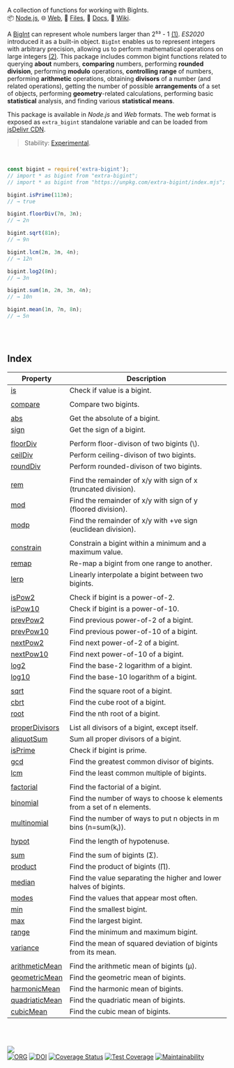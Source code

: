 A collection of functions for working with BigInts.<br>
📦 [Node.js](https://www.npmjs.com/package/extra-bigint),
🌐 [Web](https://www.npmjs.com/package/extra-bigint.web),
📜 [Files](https://unpkg.com/extra-bigint/),
📰 [Docs](https://nodef.github.io/extra-bigint/),
📘 [Wiki](https://github.com/nodef/extra-bigint/wiki/).

A [BigInt] can represent whole numbers larger than 2⁵³ - 1 [(1)]. *ES2020*
introduced it as a built-in object. `BigInt` enables us to represent integers
with arbitrary precision, allowing us to perform mathematical operations on
large integers [(2)]. This package includes common bigint functions related to
querying **about** numbers, **comparing** numbers, performing **rounded
division**, performing **modulo** operations, **controlling range** of numbers,
performing **arithmetic** operations, obtaining **divisors** of a number (and
related operations), getting the number of possible **arrangements** of a set of
objects, performing **geometry**-related calculations, performing basic
**statistical** analysis, and finding various **statistical means**.

This package is available in *Node.js* and *Web* formats. The web format
is exposed as `extra_bigint` standalone variable and can be loaded from
[jsDelivr CDN].

> Stability: [Experimental](https://www.youtube.com/watch?v=L1j93RnIxEo).

[BigInt]: https://developer.mozilla.org/en-US/docs/Web/JavaScript/Reference/Global_Objects/BigInt
[(1)]: https://www.geeksforgeeks.org/bigint-in-javascript/
[(2)]: https://www.smashingmagazine.com/2019/07/essential-guide-javascript-newest-data-type-bigint/
[jsDelivr CDN]: https://cdn.jsdelivr.net/npm/extra-bigint.web/index.js

<br>

```javascript
const bigint = require('extra-bigint');
// import * as bigint from "extra-bigint";
// import * as bigint from "https://unpkg.com/extra-bigint/index.mjs"; (deno)

bigint.isPrime(113n);
// → true

bigint.floorDiv(7n, 3n);
// → 2n

bigint.sqrt(81n);
// → 9n

bigint.lcm(2n, 3n, 4n);
// → 12n

bigint.log2(8n);
// → 3n

bigint.sum(1n, 2n, 3n, 4n);
// → 10n

bigint.mean(1n, 7n, 8n);
// → 5n
```

<br>
<br>


## Index

| Property | Description |
|  ----  |  ----  |
| [is] | Check if value is a bigint. |
|  |  |
| [compare] | Compare two bigints. |
|  |  |
| [abs] | Get the absolute of a bigint. |
| [sign] | Get the sign of a bigint. |
|  |  |
| [floorDiv] | Perform floor-divison of two bigints (\\). |
| [ceilDiv] | Perform ceiling-divison of two bigints. |
| [roundDiv] | Perform rounded-divison of two bigints. |
|  |  |
| [rem] | Find the remainder of x/y with sign of x (truncated division). |
| [mod] | Find the remainder of x/y with sign of y (floored division). |
| [modp] | Find the remainder of x/y with +ve sign (euclidean division). |
|  |  |
| [constrain] | Constrain a bigint within a minimum and a maximum value. |
| [remap] | Re-map a bigint from one range to another. |
| [lerp] | Linearly interpolate a bigint between two bigints. |
|  |  |
| [isPow2] | Check if bigint is a power-of-2. |
| [isPow10] | Check if bigint is a power-of-10. |
| [prevPow2] | Find previous power-of-2 of a bigint. |
| [prevPow10] | Find previous power-of-10 of a bigint. |
| [nextPow2] | Find next power-of-2 of a bigint. |
| [nextPow10] | Find next power-of-10 of a bigint. |
| [log2] | Find the base-2 logarithm of a bigint. |
| [log10] | Find the base-10 logarithm of a bigint. |
|  |  |
| [sqrt] | Find the square root of a bigint. |
| [cbrt] | Find the cube root of a bigint. |
| [root] | Find the nth root of a bigint. |
|  |  |
| [properDivisors] | List all divisors of a bigint, except itself. |
| [aliquotSum] | Sum all proper divisors of a bigint. |
| [isPrime] | Check if bigint is prime. |
| [gcd] | Find the greatest common divisor of bigints. |
| [lcm] | Find the least common multiple of bigints. |
|  |  |
| [factorial] | Find the factorial of a bigint. |
| [binomial] | Find the number of ways to choose k elements from a set of n elements. |
| [multinomial] | Find the number of ways to put n objects in m bins (n=sum(kᵢ)). |
|  |  |
| [hypot] | Find the length of hypotenuse. |
|  |  |
| [sum] | Find the sum of bigints (Σ). |
| [product] | Find the product of bigints (∏). |
| [median] | Find the value separating the higher and lower halves of bigints. |
| [modes] | Find the values that appear most often. |
| [min] | Find the smallest bigint. |
| [max] | Find the largest bigint. |
| [range] | Find the minimum and maximum bigint. |
| [variance] | Find the mean of squared deviation of bigints from its mean. |
|  |  |
| [arithmeticMean] | Find the arithmetic mean of bigints (µ). |
| [geometricMean] | Find the geometric mean of bigints. |
| [harmonicMean] | Find the harmonic mean of bigints. |
| [quadriaticMean] | Find the quadriatic mean of bigints. |
| [cubicMean] | Find the cubic mean of bigints. |

<br>
<br>


[![](https://img.youtube.com/vi/RJS3Z2DYEO4/maxresdefault.jpg)](https://www.youtube.com/watch?v=RJS3Z2DYEO4)<br>
[![ORG](https://img.shields.io/badge/org-nodef-green?logo=Org)](https://nodef.github.io)
[![DOI](https://zenodo.org/badge/274701321.svg)](https://zenodo.org/badge/latestdoi/274701321)
[![Coverage Status](https://coveralls.io/repos/github/nodef/extra-bigint/badge.svg?branch=master)](https://coveralls.io/github/nodef/extra-bigint?branch=master)
[![Test Coverage](https://api.codeclimate.com/v1/badges/7efb0a005561ff8b1df7/test_coverage)](https://codeclimate.com/github/nodef/extra-bigint/test_coverage)
[![Maintainability](https://api.codeclimate.com/v1/badges/7efb0a005561ff8b1df7/maintainability)](https://codeclimate.com/github/nodef/extra-bigint/maintainability)


[is]: https://nodef.github.io/extra-bigint/functions/is.html
[compare]: https://nodef.github.io/extra-bigint/functions/compare.html
[abs]: https://nodef.github.io/extra-bigint/functions/abs.html
[sign]: https://nodef.github.io/extra-bigint/functions/sign.html
[floorDiv]: https://nodef.github.io/extra-bigint/functions/floorDiv.html
[ceilDiv]: https://nodef.github.io/extra-bigint/functions/ceilDiv.html
[roundDiv]: https://nodef.github.io/extra-bigint/functions/roundDiv.html
[rem]: https://nodef.github.io/extra-bigint/functions/rem.html
[mod]: https://nodef.github.io/extra-bigint/functions/mod.html
[modp]: https://nodef.github.io/extra-bigint/functions/modp.html
[constrain]: https://nodef.github.io/extra-bigint/functions/constrain.html
[remap]: https://nodef.github.io/extra-bigint/functions/remap.html
[lerp]: https://nodef.github.io/extra-bigint/functions/lerp.html
[isPow2]: https://nodef.github.io/extra-bigint/functions/isPow2.html
[isPow10]: https://nodef.github.io/extra-bigint/functions/isPow10.html
[prevPow2]: https://nodef.github.io/extra-bigint/functions/prevPow2.html
[prevPow10]: https://nodef.github.io/extra-bigint/functions/prevPow10.html
[nextPow2]: https://nodef.github.io/extra-bigint/functions/nextPow2.html
[nextPow10]: https://nodef.github.io/extra-bigint/functions/nextPow10.html
[log2]: https://nodef.github.io/extra-bigint/functions/log2.html
[log10]: https://nodef.github.io/extra-bigint/functions/log10.html
[sqrt]: https://nodef.github.io/extra-bigint/functions/sqrt.html
[cbrt]: https://nodef.github.io/extra-bigint/functions/cbrt.html
[root]: https://nodef.github.io/extra-bigint/functions/root.html
[properDivisors]: https://nodef.github.io/extra-bigint/functions/properDivisors.html
[aliquotSum]: https://nodef.github.io/extra-bigint/functions/aliquotSum.html
[isPrime]: https://nodef.github.io/extra-bigint/functions/isPrime.html
[gcd]: https://nodef.github.io/extra-bigint/functions/gcd.html
[lcm]: https://nodef.github.io/extra-bigint/functions/lcm.html
[factorial]: https://nodef.github.io/extra-bigint/functions/factorial.html
[binomial]: https://nodef.github.io/extra-bigint/functions/binomial.html
[multinomial]: https://nodef.github.io/extra-bigint/functions/multinomial.html
[hypot]: https://nodef.github.io/extra-bigint/functions/hypot.html
[sum]: https://nodef.github.io/extra-bigint/functions/sum.html
[product]: https://nodef.github.io/extra-bigint/functions/product.html
[median]: https://nodef.github.io/extra-bigint/functions/median.html
[modes]: https://nodef.github.io/extra-bigint/functions/modes.html
[min]: https://nodef.github.io/extra-bigint/functions/min.html
[max]: https://nodef.github.io/extra-bigint/functions/max.html
[range]: https://nodef.github.io/extra-bigint/functions/range.html
[variance]: https://nodef.github.io/extra-bigint/functions/variance.html
[arithmeticMean]: https://nodef.github.io/extra-bigint/functions/arithmeticMean.html
[geometricMean]: https://nodef.github.io/extra-bigint/functions/geometricMean.html
[harmonicMean]: https://nodef.github.io/extra-bigint/functions/harmonicMean.html
[quadriaticMean]: https://nodef.github.io/extra-bigint/functions/quadriaticMean.html
[cubicMean]: https://nodef.github.io/extra-bigint/functions/cubicMean.html
